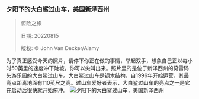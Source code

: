 ### 夕阳下的大白鲨过山车，美国新泽西州
> 惊险之旅> > 日期: 20220815> > 版权: © John Van Decker/Alamy
   
 为了真正感受今天的照片，请停下你正在做的事情，举起双手，想象自己正以每小时50英里的速度冲下陡坡。你可以尖叫出来。照片里的是位于新泽西州的莫雷码头游乐园的大白鲨过山车。大白鲨过山车是钢木结构，自1996年开始运营，其最高点距离地面有110英尺之高。过山车爱好者表示，大白鲨过山车的亮点之一是它在启动后很快就开始俯冲。
![夕阳下的大白鲨过山车，美国新泽西州](https://s.cn.bing.net/th?id=OHR.GreatWhiteRoller_ZH-CN1541809088_1920x1080.jpg&rf=LaDigue_1920x1080.jpg)